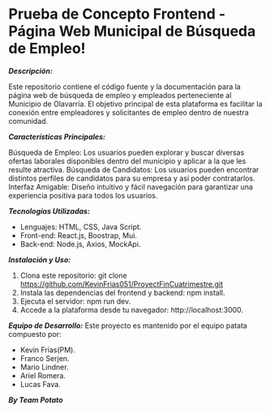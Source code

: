 # Prueba de Concepto Frontend - Página Web Municipal de Búsqueda de Empleo!

***Descripción:***

Este repositorio contiene el código fuente y la documentación para la página web de búsqueda de empleo y empleados perteneciente al Municipio de Olavarría. 
El objetivo principal de esta plataforma es facilitar la conexión entre empleadores y solicitantes de empleo dentro de nuestra comunidad.

***Características Principales:***

Búsqueda de Empleo: Los usuarios pueden explorar y buscar diversas ofertas laborales disponibles dentro del municipio y aplicar a la que les resulte atractiva.	
Búsqueda de Candidatos: Los usuarios pueden encontrar distintos perfiles de candidatos para su empresa y así poder contratarlos.
Interfaz Amigable: Diseño intuitivo y fácil navegación para garantizar una experiencia positiva para todos los usuarios.

***Tecnologías Utilizadas:***
 - Lenguajes: HTML, CSS, Java Script. 
 - Front-end: React.js, Boostrap, Mui. 
 - Back-end: Node.js, Axios, MockApi.

***Instalación y Uso:***
 1. Clona este repositorio: git clone https://github.com/KevinFrias051/ProyectFinCuatrimestre.git
 2. Instala las dependencias del frontend y backend: npm install.
 3. Ejecuta el servidor: npm run dev.
 4. Accede a la plataforma desde tu navegador: http://localhost:3000.

***Equipo de Desarrollo:***
Este proyecto es mantenido por el equipo patata compuesto por: 
 - Kevin Frias(PM).
 - Franco Serjen.
 - Mario Lindner.
 - Ariel Romera.
 - Lucas Fava.
	
***By Team Potato***
